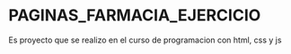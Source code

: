 # PAGINAS_FARMACIA_EJERCICIO
Es proyecto que se realizo en el curso de programacion con html, css y js

